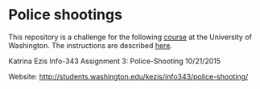 # Police shootings

This repository is a challenge for the following [course](http://faculty.washington.edu/mikefree/info343/) at the University of Washington.  The instructions are described [here](http://faculty.washington.edu/mikefree/info343/#/challenges/map-challenge).

Katrina Ezis
Info-343
Assignment 3: Police-Shooting
10/21/2015

Website: http://students.washington.edu/kezis/info343/police-shooting/